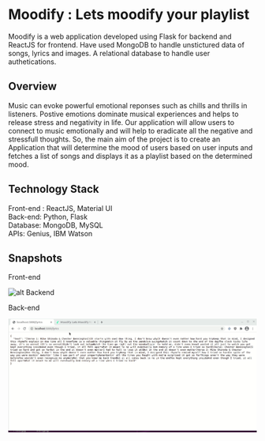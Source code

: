 # Moodify : Lets moodify your playlist

Moodify is a web application developed using Flask for backend and ReactJS for frontend. Have used MongoDB to handle unstictured data of songs, lyrics and images. A relational database to handle user authetications.

## Overview

Music can evoke powerful emotional reponses such as chills and thrills in listeners. Postive emotions dominate musical experiences and helps to release stress and negativity in life. Our application will allow users to connect to music emotionally and will help to eradicate all the negative and stressfull thoughts. So, the main aim of the project is to create an Application that will determine the mood of users based on user inputs and fetches a list of songs and displays it as a playlist based on the determined mood. 

## Technology Stack

 Front-end : ReactJS, Material UI  
 Back-end: Python, Flask  
 Database: MongoDB, MySQL  
 APIs: Genius, IBM Watson 

## Snapshots

Front-end

![alt Backend](https://raw.githubusercontent.com/divyu135/moodify-playlist/main/images/frontend1.gif)


Back-end

![alt Backend](https://raw.githubusercontent.com/divyu135/moodify-playlist/main/images/backend1.gif)

